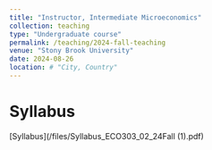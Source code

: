```yaml
---
title: "Instructor, Intermediate Microeconomics"
collection: teaching
type: "Undergraduate course"
permalink: /teaching/2024-fall-teaching
venue: "Stony Brook University"
date: 2024-08-26
location: # "City, Country"
---
```



Syllabus
======
[Syllabus](/files/Syllabus_ECO303_02_24Fall (1).pdf)



